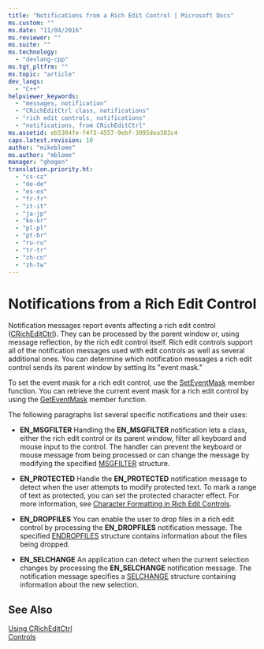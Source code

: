 ```yaml
---
title: "Notifications from a Rich Edit Control | Microsoft Docs"
ms.custom: ""
ms.date: "11/04/2016"
ms.reviewer: ""
ms.suite: ""
ms.technology: 
  - "devlang-cpp"
ms.tgt_pltfrm: ""
ms.topic: "article"
dev_langs: 
  - "C++"
helpviewer_keywords: 
  - "messages, notification"
  - "CRichEditCtrl class, notifications"
  - "rich edit controls, notifications"
  - "notifications, from CRichEditCtrl"
ms.assetid: eb5304fe-f4f3-4557-9ebf-3095dea383c4
caps.latest.revision: 10
author: "mikeblome"
ms.author: "mblome"
manager: "ghogen"
translation.priority.ht: 
  - "cs-cz"
  - "de-de"
  - "es-es"
  - "fr-fr"
  - "it-it"
  - "ja-jp"
  - "ko-kr"
  - "pl-pl"
  - "pt-br"
  - "ru-ru"
  - "tr-tr"
  - "zh-cn"
  - "zh-tw"
---
```

# Notifications from a Rich Edit Control
Notification messages report events affecting a rich edit control ([CRichEditCtrl](../mfc/reference/cricheditctrl-class.md)). They can be processed by the parent window or, using message reflection, by the rich edit control itself. Rich edit controls support all of the notification messages used with edit controls as well as several additional ones. You can determine which notification messages a rich edit control sends its parent window by setting its "event mask."  
  
 To set the event mask for a rich edit control, use the [SetEventMask](../mfc/reference/cricheditctrl-class.md#cricheditctrl__seteventmask) member function. You can retrieve the current event mask for a rich edit control by using the [GetEventMask](../mfc/reference/cricheditctrl-class.md#cricheditctrl__geteventmask) member function.  
  
 The following paragraphs list several specific notifications and their uses:  
  
-   **EN_MSGFILTER** Handling the **EN_MSGFILTER** notification lets a class, either the rich edit control or its parent window, filter all keyboard and mouse input to the control. The handler can prevent the keyboard or mouse message from being processed or can change the message by modifying the specified [MSGFILTER](http://msdn.microsoft.com/library/windows/desktop/bb787936) structure.  
  
-   **EN_PROTECTED** Handle the **EN_PROTECTED** notification message to detect when the user attempts to modify protected text. To mark a range of text as protected, you can set the protected character effect. For more information, see [Character Formatting in Rich Edit Controls](../mfc/character-formatting-in-rich-edit-controls.md).  
  
-   **EN_DROPFILES** You can enable the user to drop files in a rich edit control by processing the **EN_DROPFILES** notification message. The specified [ENDROPFILES](http://msdn.microsoft.com/library/windows/desktop/bb787895) structure contains information about the files being dropped.  
  
-   **EN_SELCHANGE** An application can detect when the current selection changes by processing the **EN_SELCHANGE** notification message. The notification message specifies a [SELCHANGE](http://msdn.microsoft.com/library/windows/desktop/bb787952) structure containing information about the new selection.  
  
## See Also  
 [Using CRichEditCtrl](../mfc/using-cricheditctrl.md)   
 [Controls](../mfc/controls-mfc.md)

